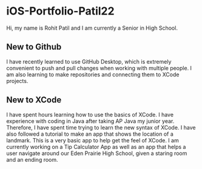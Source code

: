 # iOS-Portfolio-Patil22

Hi, my name is Rohit Patil and I am currently a Senior in High School.

## New to Github

  I have recently learned to use GitHub Desktop, which is extremely convenient to push and pull changes when working with multiple people. I am also learning to make repositories and connecting them to XCode projects.


## New to XCode

  I have spent hours learning how to use the basics of XCode. I have experience with coding in Java after taking AP Java my junior year. Therefore, I have spent time trying to learn the new syntax of XCode. I have also followed a tutorial to make an app that shows the location of a landmark. This is a very basic app to help get the feel of XCode. I am currently working on a Tip Calculator App as well as an app that helps a user navigate around our Eden Prairie High School, given a staring room and an ending room.
